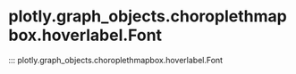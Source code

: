 # plotly.graph_objects.choroplethmapbox.hoverlabel.Font

::: plotly.graph_objects.choroplethmapbox.hoverlabel.Font
